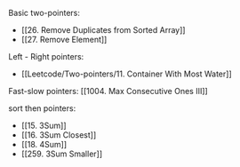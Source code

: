 
Basic two-pointers:
- [[26. Remove Duplicates from Sorted Array]]
- [[27. Remove Element]]

Left - Right pointers:
- [[Leetcode/Two-pointers/11. Container With Most Water]]

Fast-slow pointers:
[[1004. Max Consecutive Ones III]]

sort then pointers:
- [[15. 3Sum]]
- [[16. 3Sum Closest]]
- [[18. 4Sum]]
- [[259. 3Sum Smaller]]


